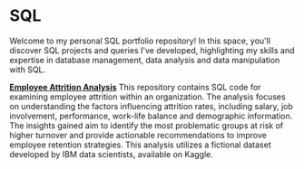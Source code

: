 # SQL

Welcome to my personal SQL portfolio repository! In this space, you'll discover SQL projects and queries I've developed, highlighting my skills and expertise in database management, data analysis and data manipulation with SQL.

**[Employee Attrition Analysis](https://github.com/michalskakatarzyna/Employee-Attrition/)** This repository contains SQL code for examining employee attrition within an organization. The analysis focuses on understanding the factors influencing attrition rates, including salary, job involvement, performance, work-life balance and demographic information. The insights gained aim to identify the most problematic groups at risk of higher turnover and provide actionable recommendations to improve employee retention strategies. This analysis utilizes a fictional dataset developed by IBM data scientists, available on Kaggle.
